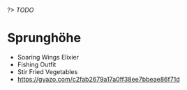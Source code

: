 ?> *TODO*

# Sprunghöhe

+ Soaring Wings Elixier 
+ Fishing Outfit 
+ Stir Fried Vegetables
+ https://gyazo.com/c2fab2679a17a0ff38ee7bbeae86f71d